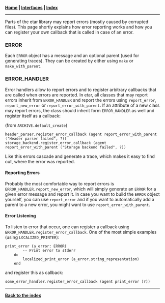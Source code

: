 **[Home](../README.md) | [Interfaces](README.md) | [Index](../index.md)**
***

Parts of the etar library may report errors (mostly caused by corrupted files). This page shortly explains how error reporting works and how you can register your own callback that is called in case of an error.

### ERROR

Each `ERROR` object has a message and an optional parent (used for generating traces). They can be created by either using `make` or `make_with_parent`.

### ERROR_HANDLER

Error handlers allow to report errors and to register arbitrary callbacks that are called when errors are reported. In etar, all classes that may report errors inherit from `ERROR_HANDLER` and report the errors using `report_error`, `report_new_error` or `report_error_with_parent`. If an attribute of a new class may report errors, the class should inherit form `ERROR_HANDLER` as well and register itself as a callback:

(from `ARCHIVE.default_create`)
```
header_parser.register_error_callback (agent report_error_with_parent ("Header parser failed", ?))
storage_backend.register_error_callback (agent report_error_with_parent ("Storage backend failed", ?))
```

Like this errors cascade and generate a trace, which makes it easy to find out, where the error was reported.

#### Reporting Errors
Probably the most comfortable way to report errors is `ERROR_HANDLER.report_new_error`, which will simply generate an `ERROR` for a given error message and report it. In case you want to build the `ERROR` object yourself, you can use `report_error` and if you want to automatically add a parent to a new error, you might want to use `report_error_with_parent`.

#### Error Listening

To listen to error that occur, one can register a callback using `ERROR_HANDLER.register_error_callback`. One of the most simple examples (using `LOCALIZED_PRINTER`):

```
print_error (a_error: ERROR)
        -- Print error to stderr
    do
        localized_print_error (a_error.string_representation)
    end
```

and register this as callback:

```
some_error_handler.register_error_callback (agent print_error (?))
```
***
**[Back to the index](../index.md)**

